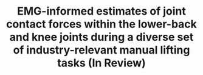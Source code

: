 ---
title: "EMG-informed estimates of joint contact forces within the lower-back and knee joints during a diverse set of industry-relevant manual lifting tasks (In Review)"
collection: publications
permalink: /publication/emg
# date: 2023-11-03
venue: 'Journal of Applied Biomechanics'
# link: https://ieeexplore.ieee.org/document/10308623
# citation: 'C. Nuesslein et al., "Comparing Metabolic Cost and Muscle Activation for Knee and Back Exoskeletons in Lifting," in IEEE Transactions on Medical Robotics and Bionics, doi: 10.1109/TMRB.2023.3329567.'
---